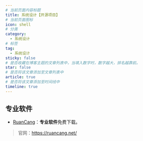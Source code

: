 ```yaml
---
# 当前页面内容标题
title: 系统设计【开源项目】
# 当前页面图标
icon: shell
# 分类
category:
  - 系统设计
# 标签
tag:
  - 系统设计
sticky: false
# 是否收藏在博客主题的文章列表中，当填入数字时，数字越大，排名越靠前。
star: false
# 是否将该文章添加至文章列表中
article: true
# 是否将该文章添加至时间线中
timeline: true
---
```


## 专业软件

* [RuanCang](https://ruancang.net/)：**专业软件**免费下载。

>官网：https://ruancang.net/
